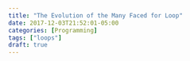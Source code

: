 ```yaml
---
title: "The Evolution of the Many Faced for Loop"
date: 2017-12-03T21:52:01-05:00
categories: [Programming]
tags: ["loops"]
draft: true
---
```


